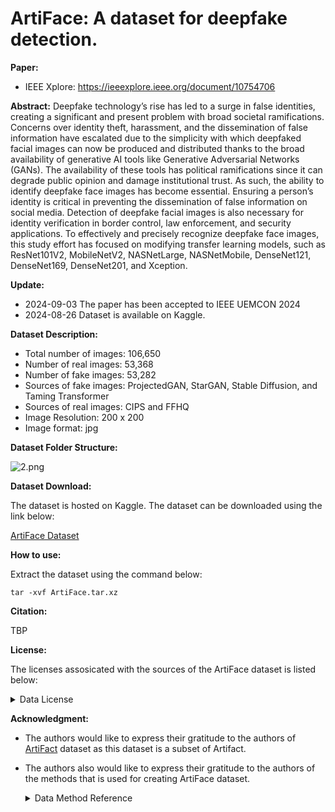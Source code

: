 # ArtiFace: A dataset for deepfake detection.

**Paper:** 

* IEEE Xplore: https://ieeexplore.ieee.org/document/10754706

**Abstract:** Deepfake technology’s rise has led to a surge in false identities, creating a significant and present problem with broad societal ramifications. Concerns over identity theft, harassment, and the dissemination of false information have escalated due to the simplicity with which deepfaked facial images can now be produced and distributed thanks to the broad availability of generative AI tools like Generative Adversarial Networks (GANs). The availability of these tools has political ramifications since it can degrade public opinion and damage institutional trust. As such, the ability to identify deepfake face images has become essential. Ensuring a person’s identity is critical in preventing the dissemination of false information on social media. Detection of deepfake facial images is also necessary for identity verification in border control, law enforcement, and security applications. To effectively and precisely recognize deepfake face images, this study effort has focused on modifying transfer learning models, such as ResNet101V2, MobileNetV2, NASNetLarge, NASNetMobile, DenseNet121, DenseNet169, DenseNet201, and Xception.

**Update:**

* 2024-09-03 The paper has been accepted to IEEE UEMCON 2024
* 2024-08-26 Dataset is available on Kaggle.

**Dataset Description:**

* Total number of images: 106,650
* Number of real images: 53,368
* Number of fake images: 53,282
* Sources of fake images: ProjectedGAN, StarGAN, Stable Diffusion, and Taming Transformer
* Sources of real images: CIPS and FFHQ
* Image Resolution: 200 x 200
* Image format: jpg

**Dataset Folder Structure:**



![2.png](/home/random/Desktop/GitHub/ArtiFace/Images/2.png)

**Dataset Download:**

The dataset is hosted on Kaggle. The dataset can be downloaded using the link below:

[ArtiFace Dataset](https://kaggle.com/datasets/8b11f39f58933fbef4f4d0c8c3c5bcb43d7ea09269d2891ca3bc2d834c6b165c)

**How to use:**

Extract the dataset using the command below:

```shell
tar -xvf ArtiFace.tar.xz
```

**Citation:**

TBP

**License:**

The licenses assosicated with the sources of the ArtiFace dataset is listed below:

<details close>
<summary>Data License</summary>

| Method             | License                               |
|:------------------:|:-------------------------------------:|
| ProjectedGAN       | MIT                                   |
| StarGAN            | MIT                                   |
| Stable Diffusion   | Apache-2.0                            |
| Taming Transformer | MIT                                   |
| CIPS               | MIT                                   |
| FFHQ               | Creative Commons BY-NC-SA 4.0 license |

</details>

**Acknowledgment:**

* The authors would like to express their gratitude to the authors of [ArtiFact](https://github.com/awsaf49/artifact) dataset as this dataset is a subset of Artifact.

* The authors also would like to express their gratitude to the authors of the methods that is used for creating ArtiFace dataset.
  
  <details close>
    <summary>Data Method Reference</summary>
  
  | Method             | Reference                                                 |
  |:------------------:|:---------------------------------------------------------:|
  | FFHQ               | [link](https://github.com/NVlabs/ffhq-dataset)            |
  | Taming Transformer | [link](https://github.com/CompVis/taming-transformer)     |
  | Stable Diffusion   | [link](https://github.com/huggingface/diffusers)          |
  | CIPS               | [link](https://github.com/saic-mdal/CIPS)                 |
  | StarGAN            | [link](https://github.com/yunjey/StarGAN)                 |
  | ProjectedGAN       | [link](https://github.com/autonomousvision/projected_gan) |
  
  </details>
